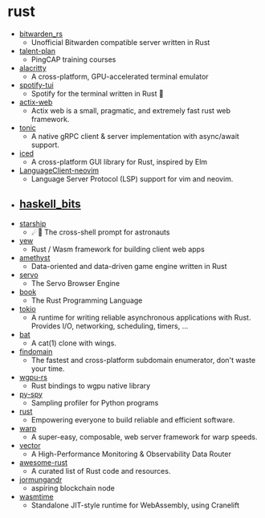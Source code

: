 # rust
- [bitwarden_rs](https://github.com/dani-garcia/bitwarden_rs)
  - Unofficial Bitwarden compatible server written in Rust
- [talent-plan](https://github.com/pingcap/talent-plan)
  - PingCAP training courses
- [alacritty](https://github.com/jwilm/alacritty)
  - A cross-platform, GPU-accelerated terminal emulator
- [spotify-tui](https://github.com/Rigellute/spotify-tui)
  - Spotify for the terminal written in Rust 🚀
- [actix-web](https://github.com/actix/actix-web)
  - Actix web is a small, pragmatic, and extremely fast rust web framework.
- [tonic](https://github.com/hyperium/tonic)
  - A native gRPC client & server implementation with async/await support.
- [iced](https://github.com/hecrj/iced)
  - A cross-platform GUI library for Rust, inspired by Elm
- [LanguageClient-neovim](https://github.com/autozimu/LanguageClient-neovim)
  - Language Server Protocol (LSP) support for vim and neovim.
- [haskell_bits](https://github.com/clintonmead/haskell_bits)
  - 
- [starship](https://github.com/starship/starship)
  - ☄🌌️ The cross-shell prompt for astronauts
- [yew](https://github.com/yewstack/yew)
  - Rust / Wasm framework for building client web apps
- [amethyst](https://github.com/amethyst/amethyst)
  - Data-oriented and data-driven game engine written in Rust
- [servo](https://github.com/servo/servo)
  - The Servo Browser Engine
- [book](https://github.com/rust-lang/book)
  - The Rust Programming Language
- [tokio](https://github.com/tokio-rs/tokio)
  - A runtime for writing reliable asynchronous applications with Rust. Provides I/O, networking, scheduling, timers, ...
- [bat](https://github.com/sharkdp/bat)
  - A cat(1) clone with wings.
- [findomain](https://github.com/Edu4rdSHL/findomain)
  - The fastest and cross-platform subdomain enumerator, don't waste your time.
- [wgpu-rs](https://github.com/gfx-rs/wgpu-rs)
  - Rust bindings to wgpu native library
- [py-spy](https://github.com/benfred/py-spy)
  - Sampling profiler for Python programs
- [rust](https://github.com/rust-lang/rust)
  - Empowering everyone to build reliable and efficient software.
- [warp](https://github.com/seanmonstar/warp)
  - A super-easy, composable, web server framework for warp speeds.
- [vector](https://github.com/timberio/vector)
  - A High-Performance Monitoring & Observability Data Router
- [awesome-rust](https://github.com/rust-unofficial/awesome-rust)
  - A curated list of Rust code and resources.
- [jormungandr](https://github.com/input-output-hk/jormungandr)
  - aspiring blockchain node
- [wasmtime](https://github.com/bytecodealliance/wasmtime)
  - Standalone JIT-style runtime for WebAssembly, using Cranelift
